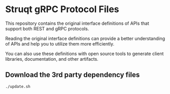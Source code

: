 # Struqt gRPC Protocol Files

This repository contains the original interface definitions of APIs that support
both REST and gRPC protocols.

Reading the original interface definitions can provide a better understanding of APIs
and help you to utilize them more efficiently.

You can also use these definitions with open source tools to generate client libraries,
documentation, and other artifacts.

## Download the 3rd party dependency files

```shell
./update.sh
```

